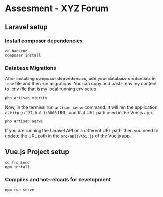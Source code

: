 # Assesment - XYZ Forum


## Laravel setup

### Install composer dependencies

```
cd backend
composer install
```

### Database Migrations

After installing composer dependencies, add your database credentials in `.env` file and then run migrations.
You can copy and paste .env.my content to .env file that is my local running env setup

```
php artisan migrate
```

Now, in the terminal run `artisan serve` command. It will run the application at `http://127.0.0.1:8000` URL, and that URL path used in the Vue.js app.

```
php artisan serve
```

If you are running the Laravel API on a different URL path, then you need to update the URL path in the `src/apis/Api.js` of the Vue.js app.

## Vue.js Project setup

```
cd frontend
npm install
```

### Compiles and hot-reloads for development

```
npm run serve
```
